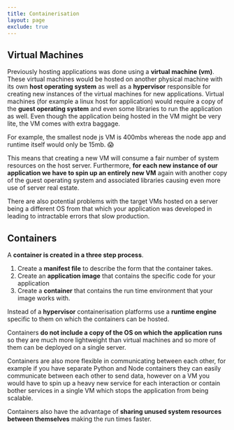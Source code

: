 ```yaml
---
title: Containerisation
layout: page
exclude: true
---
```


## Virtual Machines

Previously hosting applications was done using a **virtual machine (vm)**. These virtual machines would be hosted on another physical machine with its own **host operating system** as well as a **hypervisor** responsible for creating new instances of the virtual machines for new applications. Virtual machines (for example a linux host for application) would require a copy of the **guest operating system** and even some libraries to run the application as well. Even though the application being hosted in the VM might be very lite, the VM comes with extra baggage.

For example, the smallest node js VM is 400mbs whereas the node app and runtime itself would only be 15mb. 😱

This means that creating a new VM will consume a fair number of system resources on the host server. Furthermore, **for each new instance of our application we have to spin up an entirely new VM** again with another copy of the guest operating system and associated libraries causing even more use of server real estate.

There are also potential problems with the target VMs hosted on a server being a different OS from that which your application was developed in leading to intractable errors that slow production.

## Containers

A **container is created in a three step process**.

 1. Create a **manifest file** to describe the form that the container takes.
 2. Create an **application image** that contains the specific code for your application
 3. Create a **container** that contains the run time environment that your image works with.

Instead of a **hypervisor** containerisation platforms use a **runtime engine** specific to them on which the containers can be hosted.

Containers **do not include a copy of the OS on which the application runs** so they are much more lightweight than virtual machines and so more of them can be deployed on a single server.

Containers are also more flexible in communicating between each other, for example if you have separate Python and Node containers they can easily communicate between each other to send data, however on a VM you would have to spin up a heavy new service for each interaction or contain bother services in a single VM which stops the application from being scalable.

Containers also have the advantage of **sharing unused system resources between themselves** making the run times faster.
<!--stackedit_data:
eyJoaXN0b3J5IjpbLTExMjE4OTk4MTZdfQ==
-->